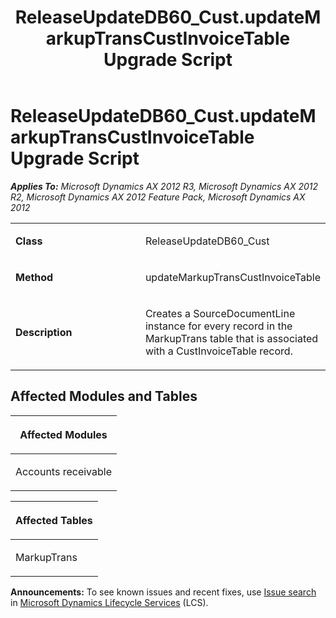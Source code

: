 ﻿---
title: ReleaseUpdateDB60_Cust.updateMarkupTransCustInvoiceTable Upgrade Script
TOCTitle: ReleaseUpdateDB60_Cust.updateMarkupTransCustInvoiceTable Upgrade Script
ms:assetid: 9853a6a5-8af9-bf7f-28ec-e53185b80980
ms:mtpsurl: https://msdn.microsoft.com/en-us/library/JJ686239(v=AX.60)
ms:contentKeyID: 49709943
ms.date: 05/18/2015
mtps_version: v=AX.60
---

# ReleaseUpdateDB60\_Cust.updateMarkupTransCustInvoiceTable Upgrade Script 


_**Applies To:** Microsoft Dynamics AX 2012 R3, Microsoft Dynamics AX 2012 R2, Microsoft Dynamics AX 2012 Feature Pack, Microsoft Dynamics AX 2012_

<table>
<colgroup>
<col style="width: 50%" />
<col style="width: 50%" />
</colgroup>
<tbody>
<tr class="odd">
<td><p><strong>Class</strong></p></td>
<td><p>ReleaseUpdateDB60_Cust</p></td>
</tr>
<tr class="even">
<td><p><strong>Method</strong></p></td>
<td><p>updateMarkupTransCustInvoiceTable</p></td>
</tr>
<tr class="odd">
<td><p><strong>Description</strong></p></td>
<td><p>Creates a SourceDocumentLine instance for every record in the MarkupTrans table that is associated with a CustInvoiceTable record.</p></td>
</tr>
</tbody>
</table>


## Affected Modules and Tables

<table>
<colgroup>
<col style="width: 100%" />
</colgroup>
<thead>
<tr class="header">
<th><p>Affected Modules</p></th>
</tr>
</thead>
<tbody>
<tr class="odd">
<td><p>Accounts receivable</p></td>
</tr>
</tbody>
</table>


<table>
<colgroup>
<col style="width: 100%" />
</colgroup>
<thead>
<tr class="header">
<th><p>Affected Tables</p></th>
</tr>
</thead>
<tbody>
<tr class="odd">
<td><p>MarkupTrans</p></td>
</tr>
</tbody>
</table>

  
**Announcements:** To see known issues and recent fixes, use [Issue search](http://go.microsoft.com/fwlink/?linkid=389258) in [Microsoft Dynamics Lifecycle Services](http://go.microsoft.com/fwlink/?linkid=306505) (LCS).

